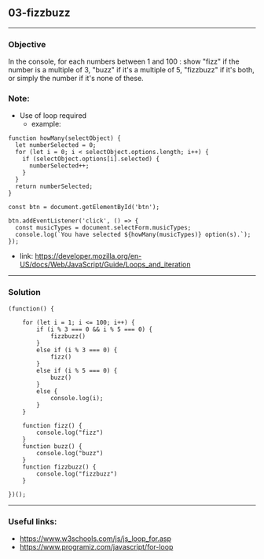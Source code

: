 ## 03-fizzbuzz

---
### Objective
In the console, for each numbers between 1 and 100 : show "fizz" if the number is a multiple of 3, "buzz" if it's a multiple of 5, "fizzbuzz" if it's both, or simply the number if it's none of these.
### Note: 
* Use of loop required
  * example:
````
function howMany(selectObject) {
  let numberSelected = 0;
  for (let i = 0; i < selectObject.options.length; i++) {
    if (selectObject.options[i].selected) {
      numberSelected++;
    }
  }
  return numberSelected;
}

const btn = document.getElementById('btn');

btn.addEventListener('click', () => {
  const musicTypes = document.selectForm.musicTypes;
  console.log(`You have selected ${howMany(musicTypes)} option(s).`);
});
````
* link: https://developer.mozilla.org/en-US/docs/Web/JavaScript/Guide/Loops_and_iteration
---
### Solution
````
(function() {

    for (let i = 1; i <= 100; i++) {
        if (i % 3 === 0 && i % 5 === 0) {
            fizzbuzz()
        }
        else if (i % 3 === 0) {
            fizz()
        }
        else if (i % 5 === 0) {
            buzz()
        }
        else {
            console.log(i);
        }
    }

    function fizz() {
        console.log("fizz")
    }
    function buzz() {
        console.log("buzz")
    }
    function fizzbuzz() {
        console.log("fizzbuzz")
    }

})();
````
---
### Useful links:
* https://www.w3schools.com/js/js_loop_for.asp
* https://www.programiz.com/javascript/for-loop
